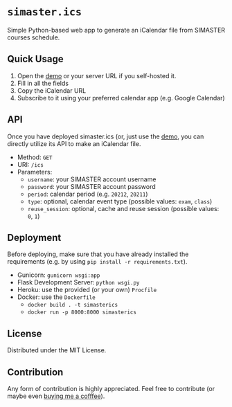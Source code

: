 # `simaster.ics`

Simple Python-based web app to generate an iCalendar file from SIMASTER courses
schedule.

## Quick Usage

1.  Open the [demo](https://simaster-ics.onrender.com) or your server URL if
    you self-hosted it.
2.  Fill in all the fields
3.  Copy the iCalendar URL
4.  Subscribe to it using your preferred calendar app (e.g. Google Calendar)

## API

Once you have deployed simaster.ics (or, just use the
[demo](https://simaster-ics.onrender.com), you can directly utilize its API to
make an iCalendar file.

-   Method: `GET`
-   URI: `/ics`
-   Parameters:
    -   `username`: your SIMASTER account username
    -   `password`: your SIMASTER account password
    -   `period`: calendar period (e.g. `20212`, `20211`)
    -   `type`: optional, calendar event type (possible values: `exam`, `class`)
    -   `reuse_session`: optional, cache and reuse session (possible values:
        `0`, `1`)

## Deployment

Before deploying, make sure that you have already installed the requirements
(e.g. by using `pip install -r requirements.txt`).

-   Gunicorn: `gunicorn wsgi:app`
-   Flask Development Server: `python wsgi.py`
-   Heroku: use the provided (or your own) `Procfile`
-   Docker: use the `Dockerfile`
    -   `docker build . -t simasterics`
    -   `docker run -p 8000:8000 simasterics`

## License

Distributed under the MIT License.

## Contribution

Any form of contribution is highly appreciated. Feel free to contribute (or
maybe even [buying me a cofffee](https://github.com/p4kl0nc4t)).
